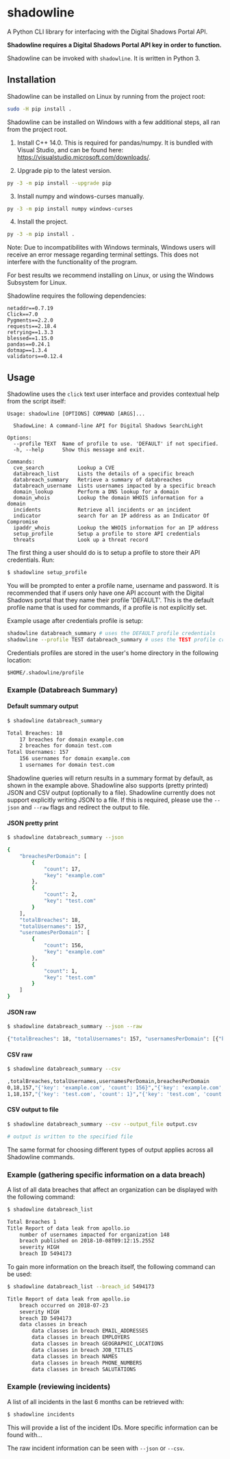 # shadowline

A Python CLI library for interfacing with the Digital Shadows Portal API.

**Shadowline requires a Digital Shadows Portal API key in order to function.**

Shadowline can be invoked with `shadowline`. It is written in Python 3.

## Installation

Shadowline can be installed on Linux by running from the project root:

```bash
sudo -H pip install .
```
Shadowline can be installed on Windows with a few additional steps, all ran from the project root.

1. Install C++ 14.0. This is required for pandas/numpy. It is bundled with Visual Studio, and can be found here: https://visualstudio.microsoft.com/downloads/. 

2. Upgrade pip to the latest version.

```bash
py -3 -m pip install --upgrade pip
```
3. Install numpy and windows-curses manually.

```bash
py -3 -m pip install numpy windows-curses
```
4. Install the project.

```bash
py -3 -m pip install .
```
Note: Due to incompatibilites with Windows terminals, Windows users will receive an error message regarding terminal settings. This does not interfere with the functionality of the program.

For best results we recommend installing on Linux, or using the Windows Subsystem for Linux.

Shadowline requires the following dependencies:

```none
netaddr==0.7.19
Click==7.0
Pygments==2.2.0
requests==2.18.4
retrying==1.3.3
blessed==1.15.0
pandas==0.24.1
dotmap==1.3.4
validators==0.12.4
```

## Usage

Shadowline uses the `click` text user interface and provides contextual help from the script itself:

```none
Usage: shadowline [OPTIONS] COMMAND [ARGS]...

  ShadowLine: A command-line API for Digital Shadows SearchLight

Options:
  --profile TEXT  Name of profile to use. 'DEFAULT' if not specified.
  -h, --help      Show this message and exit.

Commands:
  cve_search           Lookup a CVE
  databreach_list      Lists the details of a specific breach
  databreach_summary   Retrieve a summary of databreaches
  databreach_username  Lists usernames impacted by a specific breach
  domain_lookup        Perform a DNS lookup for a domain
  domain_whois         Lookup the domain WHOIS information for a domain
  incidents            Retrieve all incidents or an incident
  indicator            search for an IP address as an Indicator Of Compromise
  ipaddr_whois         Lookup the WHOIS information for an IP address
  setup_profile        Setup a profile to store API credentials
  threats              Look up a threat record
```

The first thing a user should do is to setup a profile to store their API credentials. Run:

```bash
$ shadowline setup_profile
```

You will be prompted to enter a profile name, username and password. It is recommended that if users only have one API account with the Digital Shadows portal that they name their profile 'DEFAULT'. This is the default profile name that is used for commands, if a profile is not explicitly set.

Example usage after credentials profile is setup:

```bash
shadowline databreach_summary # uses the DEFAULT profile credentials
shadowline --profile TEST databreach_summary # uses the TEST profile credentials
```

Credentials profiles are stored in the user's home directory in the following location:

```none
$HOME/.shadowline/profile
```

### Example (Databreach Summary)
  
#### Default summary output

```bash
$ shadowline databreach_summary

Total Breaches: 18
    17 breaches for domain example.com
    2 breaches for domain test.com
Total Usernames: 157
    156 usernames for domain example.com
    1 usernames for domain test.com
```

Shadowline queries will return results in a summary format by default, as shown in the example above. Shadowline also supports (pretty printed) JSON and CSV output (optionally to a file). Shadowline currently does not support explicitly writing JSON to a file. If this is required, please use the `--json` and `--raw` flags and redirect the output to file.

#### JSON pretty print

```bash
$ shadowline databreach_summary --json

{
    "breachesPerDomain": [
        {
            "count": 17,
            "key": "example.com"
        },
        {
            "count": 2,
            "key": "test.com"
        }
    ],
    "totalBreaches": 18,
    "totalUsernames": 157,
    "usernamesPerDomain": [
        {
            "count": 156,
            "key": "example.com"
        },
        {
            "count": 1,
            "key": "test.com"
        }
    ]
}
```

#### JSON raw

```bash
$ shadowline databreach_summary --json --raw

{"totalBreaches": 18, "totalUsernames": 157, "usernamesPerDomain": [{"key": "example.com", "count": 156}, {"key": "test.com", "count": 1}], "breachesPerDomain": [{"key": "example.com", "count": 17}, {"key": "test.com", "count": 2}]}
```

#### CSV raw

```bash
$ shadowline databreach_summary --csv

,totalBreaches,totalUsernames,usernamesPerDomain,breachesPerDomain
0,18,157,"{'key': 'example.com', 'count': 156}","{'key': 'example.com', 'count': 17}"
1,18,157,"{'key': 'test.com', 'count': 1}","{'key': 'test.com', 'count': 2}"
```

#### CSV output to file

```bash
$ shadowline databreach_summary --csv --output_file output.csv

# output is written to the specified file
```

The same format for choosing different types of output applies across all Shadowline commands.

### Example (gathering specific information on a data breach)

A list of all data breaches that affect an organization can be displayed with the following command:

```bash
$ shadowline databreach_list

Total Breaches 1
Title Report of data leak from apollo.io
    number of usernames impacted for organization 148
    breach published on 2018-10-08T09:12:15.255Z
    severity HIGH
    breach ID 5494173
```

To gain more information on the breach itself, the following command can be used:

```bash
$ shadowline databreach_list --breach_id 5494173

Title Report of data leak from apollo.io
    breach occurred on 2018-07-23
    severity HIGH
    breach ID 5494173
    data classes in breach
        data classes in breach EMAIL_ADDRESSES
        data classes in breach EMPLOYERS
        data classes in breach GEOGRAPHIC_LOCATIONS
        data classes in breach JOB_TITLES
        data classes in breach NAMES
        data classes in breach PHONE_NUMBERS
        data classes in breach SALUTATIONS
```

### Example (reviewing incidents)

A list of all incidents in the last 6 months can be retrieved with:

```bash
$ shadowline incidents
```

This will provide a list of the incident IDs. More specific information can be found with...

The raw incident information can be seen with `--json` or `--csv`.
